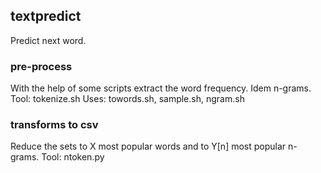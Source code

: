 ## textpredict

Predict next word.

### pre-process

With the help of some scripts extract the word frequency.
Idem n-grams.
Tool: tokenize.sh
Uses: towords.sh, sample.sh, ngram.sh


### transforms to csv

Reduce the sets to X most popular words
and to Y[n] most popular n-grams.
Tool: ntoken.py



